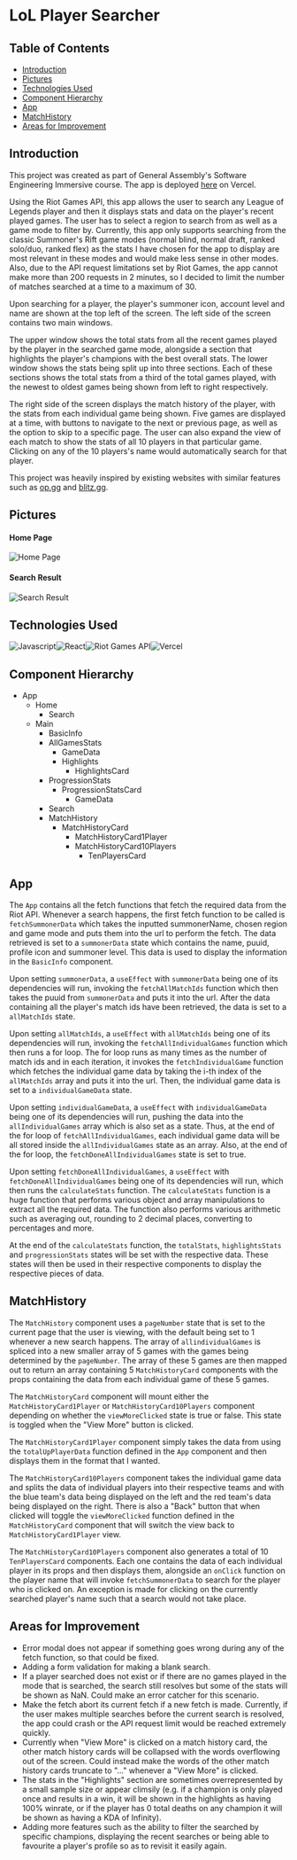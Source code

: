 # LoL Player Searcher

## Table of Contents
* [Introduction](#Introduction)
* [Pictures](#Pictures)
* [Technologies Used](#Technologies)
* [Component Hierarchy](#Hierarchy)
* [App](#App)
* [MatchHistory](#History)
* [Areas for Improvement](#Improvement)

<a name="Introduction"></a>
## Introduction

This project was created as part of General Assembly's Software Engineering Immersive course. The app is deployed <a href ="https://lol-player-searcher.vercel.app">here</a> on Vercel.

Using the Riot Games API, this app allows the user to search any League of Legends player and then it displays stats and data on the player's recent played games. The user has to select a region to search from as well as a game mode to filter by. Currently, this app only supports searching from the classic Summoner's Rift game modes (normal blind, normal draft, ranked solo/duo, ranked flex) as the stats I have chosen for the app to display are most relevant in these modes and would make less sense in other modes. Also, due to the API request limitations set by Riot Games, the app cannot make more than 200 requests in 2 minutes, so I decided to limit the number of matches searched at a time to a maximum of 30.

Upon searching for a player, the player's summoner icon, account level and name are shown at the top left of the screen. The left side of the screen contains two main windows. 

The upper window shows the total stats from all the recent games played by the player in the searched game mode, alongside a section that highlights the player's champions with the best overall stats. The lower window shows the stats being split up into three sections. Each of these sections shows the total stats from a third of the total games played, with the newest to oldest games being shown from left to right respectively. 

The right side of the screen displays the match history of the player, with the stats from each individual game being shown. Five games are displayed at a time, with buttons to navigate to the next or previous page, as well as the option to skip to a specific page. The user can also expand the view of each match to show the stats of all 10 players in that particular game. Clicking on any of the 10 players's name would automatically search for that player. 

This project was heavily inspired by existing websites with similar features such as <a href ="https://op.gg">op.gg</a> and <a href ="https://blitz.gg">blitz.gg</a>.

<a name="Pictures"></a>
## Pictures
#### Home Page
<img src="/public/read/home page.png" alt="Home Page" title="Home Page">

#### Search Result
<img src="/public/read/Search Result.jpg" alt="Search Result" title="Search Result">

<a name="Technologies"></a>
## Technologies Used
<div style="display:flex">
<img src="/public/read/Javascript.png" alt="Javascript" title="Javascript">
<img src="/public/read/React.png" alt="React" title="React">
<img src="/public/read/Riot Games API.png" alt="Riot Games API" title="Riot Games API">
<img src="/public/read/Vercel.png" alt="Vercel" title="Vercel">
</div>

<a name="Hierarchy"></a>
## Component Hierarchy

* App
  * Home
    * Search
  * Main
    * BasicInfo
    * AllGamesStats
      * GameData
      * Highlights
        * HighlightsCard
    * ProgressionStats
      * ProgressionStatsCard
        * GameData
    * Search
    * MatchHistory
      * MatchHistoryCard
        * MatchHistoryCard1Player
        * MatchHistoryCard10Players
          * TenPlayersCard

<a name="App"></a>
## App

The `App` contains all the fetch functions that fetch the required data from the Riot API. Whenever a search happens, the first fetch function to be called is `fetchSummonerData` which takes the inputted summonerName, chosen region and game mode and puts them into the url to perform the fetch. The data retrieved is set to a `summonerData` state which contains the name, puuid, profile icon and summoner level. This data is used to display the information in the `BasicInfo` component. 

Upon setting `summonerData`, a `useEffect` with `summonerData` being one of its dependencies will run, invoking the `fetchAllMatchIds` function which then takes the puuid from `summonerData` and puts it into the url. After the data containing all the player's match ids have been retrieved, the data is set to a `allMatchIds` state.

Upon setting `allMatchIds`, a `useEffect` with `allMatchIds` being one of its dependencies will run, invoking the `fetchAllIndividualGames` function which then runs a for loop. The for loop runs as many times as the number of match ids and in each iteration, it invokes the `fetchIndividualGame` function which fetches the individual game data by taking the i-th index of the `allMatchIds` array and puts it into the url. Then, the individual game data is set to a `individualGameData` state.

Upon setting `individualGameData`, a `useEffect` with `individualGameData` being one of its dependencies will run, pushing the data into the `allIndividualGames` array which is also set as a state. Thus, at the end of the for loop of `fetchAllIndividualGames`, each individual game data will be all stored inside the `allIndividualGames` state as an array. Also, at the end of the for loop, the `fetchDoneAllIndividualGames` state is set to true.

Upon setting `fetchDoneAllIndividualGames`, a `useEffect` with `fetchDoneAllIndividualGames` being one of its dependencies will run, which then runs the `calculateStats` function. The `calculateStats` function is a huge function that performs various object and array manipulations to extract all the required data. The function also performs various arithmetic such as averaging out, rounding to 2 decimal places, converting to percentages and more. 

At the end of the `calculateStats` function, the `totalStats`, `highlightsStats` and `progressionStats` states will be set with the respective data. These states will then be used in their respective components to display the respective pieces of data.

<a name="History"></a>
## MatchHistory

The `MatchHistory` component uses a `pageNumber` state that is set to the current page that the user is viewing, with the default being set to 1 whenever a new search happens. The array of `allindividualGames` is spliced into a new smaller array of 5 games with the games being determined by the `pageNumber`. The array of these 5 games are then mapped out to return an array containing 5 `MatchHistoryCard` components with the props containing the data from each individual game of these 5 games.

The `MatchHistoryCard` component will mount either the `MatchHistoryCard1Player` or `MatchHistoryCard10Players` component depending on whether the `viewMoreClicked` state is true or false. This state is toggled when the "View More" button is clicked. 

The `MatchHistoryCard1Player` component simply takes the data from using the `totalUpPlayerData` function defined in the `App` component and then displays them in the format that I wanted. 

The `MatchHistoryCard10Players` component takes the individual game data and splits the data of individual players into their respective teams and with the blue team's data being displayed on the left and the red team's data being displayed on the right. There is also a "Back" button that when clicked will toggle the `viewMoreClicked` function defined in the `MatchHistoryCard` component that will switch the view back to `MatchHistoryCard1Player` view. 

The `MatchHistoryCard10Players` component also generates a total of 10 `TenPlayersCard` components. Each one contains the data of each individual player in its props and then displays them, alongside an `onClick` function on the player name that will invoke `fetchSummonerData` to search for the player who is clicked on. An exception is made for clicking on the currently searched player's name such that a search would not take place.

<a name="Improvement"></a>
## Areas for Improvement

* Error modal does not appear if something goes wrong during any of the fetch function, so that could be fixed.
* Adding a form validation for making a blank search.
* If a player searched does not exist or if there are no games played in the mode that is searched, the search still resolves but some of the stats will be shown as NaN. Could make an error catcher for this scenario.
* Make the fetch abort its current fetch if a new fetch is made. Currently, if the user makes multiple searches before the current search is resolved, the app could crash or the API request limit would be reached extremely quickly.
* Currently when "View More" is clicked on a match history card, the other match history cards will be collapsed with the words overflowing out of the screen. Could instead make the words of the other match history cards truncate to "..." whenever a "View More" is clicked.
* The stats in the "Highlights" section are sometimes overrepresented by a small sample size or appear climsily (e.g. if a champion is only played once and results in a win, it will be shown in the highlights as having 100% winrate, or if the player has 0 total deaths on any champion it will be shown as having a KDA of Infinity).
* Adding more features such as the ability to filter the searched by specific champions, displaying the recent searches or being able to favourite a player's profile so as to revisit it easily again.
